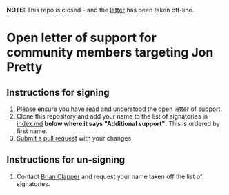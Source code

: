 **NOTE:** This repo is closed - and the [letter](https://scala-open-letter.github.io) has been taken off-line.

# Open letter of support for community members targeting Jon Pretty

## Instructions for signing

 1. Please ensure you have read and understood the [open letter of support](https://scala-open-letter.github.io).
 2. Clone this repository and add your name to the list of signatories in [index.md](index.md) **below where it says "Additional support"**. This is ordered by first name.
 3. [Submit a pull request](https://github.com/scala-open-letter/scala-open-letter.github.io/pulls) with your changes.

## Instructions for un-signing

 1. Contact [Brian Clapper](https://github.com/bmc) and request your name taken off the list of signatories.
